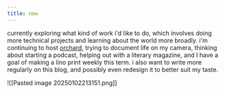 ```yaml
---
title: now
---
```

currently exploring what kind of work i'd like to do, which involves doing more technical projects and learning about the world more broadly. i'm continuing to host [orchard](https://lu.ma/orchard), trying to document life on my camera, thinking about starting a podcast, helping out with a literary magazine, and I have a goal of making a lino print weekly this term. i also want to write more regularly on this blog, and possibly even redesign it to better suit my taste. 

![[Pasted image 20250102213151.png]]
